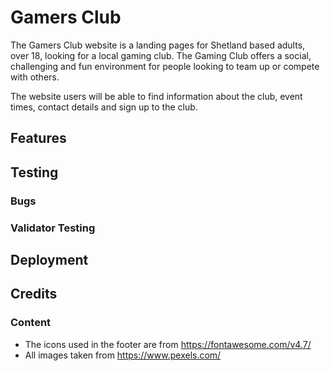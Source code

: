 # Gamers Club

The Gamers Club website is a landing pages for Shetland based adults, over 18, looking for a local gaming club. 
The Gaming Club offers a social, challenging and fun environment for people looking to team up or compete with others.

The website users will be able to find information about the club, event times, contact details and sign up to the club. 

<!-- add screenshot of homepage -->

## Features

<!-- add features - what it does, benefits, screenshots -->

## Testing

<!--
Other browsers
responsive
navigation and other links work
all text is readable, images aren't blury
forms work
-->

### Bugs

<!-- what borke, how did i fix it (solved and unsolved) -->

### Validator Testing

<!-- html, css, accessibility, results screen shots-->

## Deployment

<!-- Deloyed to Github pages - explain how and include link to site -->

## Credits

### Content

- The icons used in the footer are from https://fontawesome.com/v4.7/
- All images taken from https://www.pexels.com/
